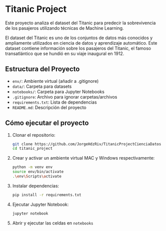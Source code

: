 # Titanic Project

Este proyecto analiza el dataset del Titanic para predecir la sobrevivencia de los pasajeros utilizando técnicas de Machine Learning.

El dataset del Titanic es uno de los conjuntos de datos más conocidos y ampliamente utilizados en ciencia de datos y aprendizaje automático. Este dataset contiene información sobre los pasajeros del Titanic, el famoso transatlántico que se hundió en su viaje inaugural en 1912.

## Estructura del Proyecto

- `env/`: Ambiente virtual (añadir a .gitignore)
- `data/`: Carpeta para datasets
- `notebooks/`: Carpeta para Jupyter Notebooks
- `.gitignore`: Archivo para ignorar carpetas/archivos
- `requirements.txt`: Lista de dependencias
- `README.md`: Descripción del proyecto

## Cómo ejecutar el proyecto

1. Clonar el repositorio:

   ```bash
   git clone https://github.com/JorgeHdzRiv/TitanicProjectCienciaDatos
   cd titanic_project

2. Crear y activar un ambiente virtual MAC y Windows respectivamente:

    ```bash
    python -m venv env
    source env/bin/activate  
    .\env\Scripts\activate

3. Instalar dependencias:
    ```bash
    pip install -r requirements.txt

4. Ejecutar Jupyter Notebook:
    ```bash
    jupyter notebook

5. Abrir y ejecutar las celdas en `notebooks`


